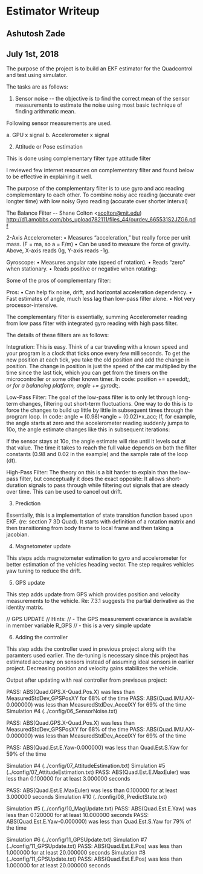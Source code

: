 # Estimator Writeup 
## Ashutosh Zade
## July 1st, 2018

The purpose of the project is to build an EKF estimator for the Quadcontrol and test using simulator. 

The tasks are as follows: 

1. Sensor noise -- the objective is to find the correct mean of the sensor measurements to estimate the noise using most basic technique of finding arithmatic mean. 

Following sensor measurements are used. 

a. GPU x signal
b. Accelerometer x signal

2. Attitude or Pose estimation

This is done using complementary filter type attitude filter

I reviewed few internet resources on complementary filter and found below to be effective in explaining it well. 

The purpose of the complementary filter is to use gyro and acc reading complementary to each other. To combine noisy acc reading (accurate over longter time) with low noisy Gyro reading (accurate over shorter interval)

The Balance Filter -- Shane Colton <scolton@mit.edu)
http://d1.amobbs.com/bbs_upload782111/files_44/ourdev_665531S2JZG6.pdf

 2-Axis Accelerometer:
• Measures “acceleration,” but really force per unit mass. (F = ma, so a = F/m)
• Can be used to measure the force of gravity. Above, X-axis reads 0g, Y-axis reads -1g.

Gyroscope:
• Measures angular rate (speed of rotation). • Reads “zero” when stationary.
• Reads positive or negative when rotating:

Some of the pros of complementary filter: 

Pros:
• Can help fix noise, drift, and horizontal acceleration dependency.
• Fast estimates of angle, much less lag than low-pass filter alone.
• Not very processor-intensive.

The complementary filter is essentially, summing Accelerometer reading from low pass filter with integrated gyro reading with high pass filter. 

The details of these filters are as follows:

Integration: This is easy. Think of a car traveling with a known speed and your program is a clock that ticks once every few milliseconds. To get the new position at each tick, you take the old position and add the change in position. The change in position is just the speed of the car multiplied by the time since the last tick, which you can get from the timers on the microcontroller or some other known timer. In code:
position += speed*dt;, or for a balancing platform, angle += gyro*dt;.


Low-Pass Filter: The goal of the low-pass filter is to only let through long-term changes, filtering out short-term fluctuations. One way to do this is to force the changes to build up little by little in subsequent times through the program loop. In code:
angle = (0.98)*angle + (0.02)*x_acc;
If, for example, the angle starts at zero and the accelerometer reading suddenly jumps to 10o, the angle estimate changes like this in subsequent iterations:

If the sensor stays at 10o, the angle estimate will rise until it levels out at that value. The time it takes to reach the full value depends on both the filter constants (0.98 and 0.02 in the example) and the sample rate of the loop (dt).

High-Pass Filter: The theory on this is a bit harder to explain than the low-pass filter, but conceptually it does the exact opposite: It allows short-duration signals to pass through while filtering out signals that are steady over time. This can be used to cancel out drift.

3. Prediction

Essentially, this is a implementation of state transition function based upon EKF. (re: section 7 3D Quad). It starts with definition of a rotation matrix and then transitioning from body frame to local frame and then taking a jacobian. 

4. Magnetometer update

This steps adds magnetometer estimation to gyro and accelerometer for better estimation of the vehicles heading vector. The step requires vehicles yaw tuning to reduce the drift. 

5. GPS update

This step adds update from GPS which provides position and velocity measurements to the vehicle. Re: 7.3.1 suggests the partial derivative as the identity matrix. 


 // GPS UPDATE
// Hints: 
//  - The GPS measurement covariance is available in member variable R_GPS
//  - this is a very simple update

6. Adding the controller

This step adds the controller used in previous project along with the paramters used earlier. The de-tuning is necessary since this project has estimated accuracy on sensors instead of assuming ideal sensors in earlier project. Decreasing position and velocity gains stabilizes the vehicle. 

Output after updating with real controller from previsous project:

PASS: ABS(Quad.GPS.X-Quad.Pos.X) was less than MeasuredStdDev_GPSPosXY for 68% of the time
PASS: ABS(Quad.IMU.AX-0.000000) was less than MeasuredStdDev_AccelXY for 69% of the time
Simulation #4 (../config/06_SensorNoise.txt)

PASS: ABS(Quad.GPS.X-Quad.Pos.X) was less than MeasuredStdDev_GPSPosXY for 68% of the time
PASS: ABS(Quad.IMU.AX-0.000000) was less than MeasuredStdDev_AccelXY for 69% of the time

PASS: ABS(Quad.Est.E.Yaw-0.000000) was less than Quad.Est.S.Yaw for 59% of the time

Simulation #4 (../config/07_AttitudeEstimation.txt)
Simulation #5 (../config/07_AttitudeEstimation.txt)
PASS: ABS(Quad.Est.E.MaxEuler) was less than 0.100000 for at least 3.000000 seconds

PASS: ABS(Quad.Est.E.MaxEuler) was less than 0.100000 for at least 3.000000 seconds
Simulation #10 (../config/08_PredictState.txt)

Simulation #5 (../config/10_MagUpdate.txt)
PASS: ABS(Quad.Est.E.Yaw) was less than 0.120000 for at least 10.000000 seconds
PASS: ABS(Quad.Est.E.Yaw-0.000000) was less than Quad.Est.S.Yaw for 79% of the time

Simulation #6 (../config/11_GPSUpdate.txt)
Simulation #7 (../config/11_GPSUpdate.txt)
PASS: ABS(Quad.Est.E.Pos) was less than 1.000000 for at least 20.000000 seconds
Simulation #8 (../config/11_GPSUpdate.txt)
PASS: ABS(Quad.Est.E.Pos) was less than 1.000000 for at least 20.000000 seconds


